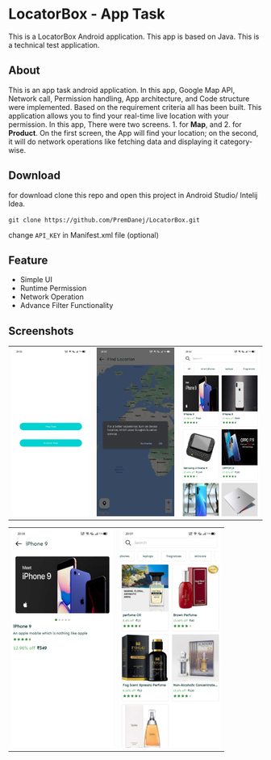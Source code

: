 # LocatorBox - App Task </h1>
<p>This is a LocatorBox Android application. This app is based on Java. This is a technical test application.</p>

## About
<p>This is an app task android application. In this app, Google Map API, Network call, Permission handling, App architecture, and Code structure were implemented. Based on the requirement criteria all has been built. This application allows you to find your real-time live location with your permission. In this app, There were two screens. 1. for <b>Map</b>, and 2. for <b>Product</b>. On the first screen, the App will find your location; on the second, it will do network operations like fetching data and displaying it category-wise. </p>

## Download

for download clone this repo and open this project in Android Studio/ Intelij Idea.

`git clone https://github.com/PremDanej/LocatorBox.git`

change `API_KEY` in Manifest.xml file (optional)

## Feature
- Simple UI
- Runtime Permission
- Network Operation
- Advance Filter Functionality

## Screenshots

<table>
  <tr>
    <td><img src="/screenshot/image1.jpg"  width="200"></td>
    <td><img src="/screenshot/image2.jpg"  width="200"></td>
    <td><img src="/screenshot/image3.jpg"  width="200"></td> 
  </tr>
</table>

<table>
  <tr>
    <td><img src="/screenshot/image4.jpg"  width="200"></td>
    <td><img src="/screenshot/image5.jpg"  width="200"></td>
  </tr>
</table>
 
